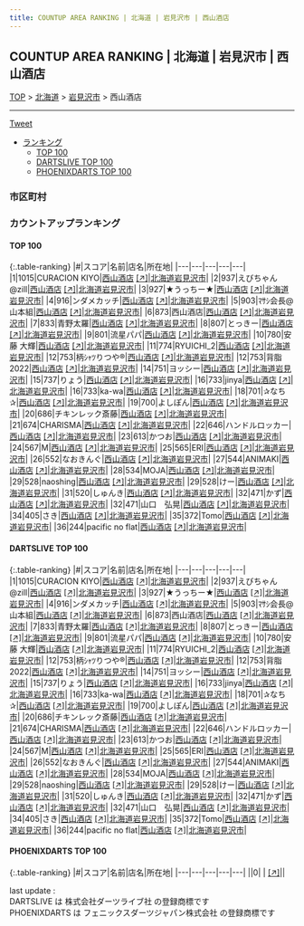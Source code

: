 ```yaml
---
title: COUNTUP AREA RANKING | 北海道 | 岩見沢市 | 西山酒店
---
```

## COUNTUP AREA RANKING | 北海道 | 岩見沢市 | 西山酒店

[TOP](/darts/rank/) > [北海道](/darts/rank/北海道/) > [岩見沢市](/darts/rank/北海道/岩見沢市/) > 西山酒店

___

<a href="https://twitter.com/share?ref_src=twsrc%5Etfw" data-text="COUNTUP AREA RANKING | 北海道岩見沢市西山酒店" class="twitter-share-button" data-hashtags="DARTSLIVE,PHOENIXDARTS,darts,ダーツ" data-show-count="false">Tweet</a>

* [ランキング](#カウントアップランキング)
    * [TOP 100](#top-100)
    * [DARTSLIVE TOP 100](#dartslive-top-100)
    * [PHOENIXDARTS TOP 100](#phoenixdarts-top-100)

### 市区町村

<ul>

</ul>

### カウントアップランキング

#### TOP 100



{:.table-ranking}
|#|スコア|名前|店名|所在地|
|---|---|---|---|---|
|1|1015|<span class="rank-name-dl">CURACION KIYO</span>|<a href="/darts/rank/shops/120a9bd7259dd780774c926eb736cb5a.html">西山酒店</a> <a href="https://search.dartslive.com/jp/shop/120a9bd7259dd780774c926eb736cb5a">[↗]</a>|<a href="/darts/rank/北海道/岩見沢市">北海道岩見沢市</a>|
|2|937|<span class="rank-name-dl">えびちゃん@zill</span>|<a href="/darts/rank/shops/120a9bd7259dd780774c926eb736cb5a.html">西山酒店</a> <a href="https://search.dartslive.com/jp/shop/120a9bd7259dd780774c926eb736cb5a">[↗]</a>|<a href="/darts/rank/北海道/岩見沢市">北海道岩見沢市</a>|
|3|927|<span class="rank-name-dl">★うっちー★</span>|<a href="/darts/rank/shops/120a9bd7259dd780774c926eb736cb5a.html">西山酒店</a> <a href="https://search.dartslive.com/jp/shop/120a9bd7259dd780774c926eb736cb5a">[↗]</a>|<a href="/darts/rank/北海道/岩見沢市">北海道岩見沢市</a>|
|4|916|<span class="rank-name-dl">ンダメカッチ</span>|<a href="/darts/rank/shops/120a9bd7259dd780774c926eb736cb5a.html">西山酒店</a> <a href="https://search.dartslive.com/jp/shop/120a9bd7259dd780774c926eb736cb5a">[↗]</a>|<a href="/darts/rank/北海道/岩見沢市">北海道岩見沢市</a>|
|5|903|<span class="rank-name-dl">ﾏｻｼ会長@山本組</span>|<a href="/darts/rank/shops/120a9bd7259dd780774c926eb736cb5a.html">西山酒店</a> <a href="https://search.dartslive.com/jp/shop/120a9bd7259dd780774c926eb736cb5a">[↗]</a>|<a href="/darts/rank/北海道/岩見沢市">北海道岩見沢市</a>|
|6|873|<span class="rank-name-dl">西山酒店</span>|<a href="/darts/rank/shops/120a9bd7259dd780774c926eb736cb5a.html">西山酒店</a> <a href="https://search.dartslive.com/jp/shop/120a9bd7259dd780774c926eb736cb5a">[↗]</a>|<a href="/darts/rank/北海道/岩見沢市">北海道岩見沢市</a>|
|7|833|<span class="rank-name-dl">青野太羅</span>|<a href="/darts/rank/shops/120a9bd7259dd780774c926eb736cb5a.html">西山酒店</a> <a href="https://search.dartslive.com/jp/shop/120a9bd7259dd780774c926eb736cb5a">[↗]</a>|<a href="/darts/rank/北海道/岩見沢市">北海道岩見沢市</a>|
|8|807|<span class="rank-name-dl">とっきー</span>|<a href="/darts/rank/shops/120a9bd7259dd780774c926eb736cb5a.html">西山酒店</a> <a href="https://search.dartslive.com/jp/shop/120a9bd7259dd780774c926eb736cb5a">[↗]</a>|<a href="/darts/rank/北海道/岩見沢市">北海道岩見沢市</a>|
|9|801|<span class="rank-name-dl">流星パパ</span>|<a href="/darts/rank/shops/120a9bd7259dd780774c926eb736cb5a.html">西山酒店</a> <a href="https://search.dartslive.com/jp/shop/120a9bd7259dd780774c926eb736cb5a">[↗]</a>|<a href="/darts/rank/北海道/岩見沢市">北海道岩見沢市</a>|
|10|780|<span class="rank-name-dl">安藤 大輝</span>|<a href="/darts/rank/shops/120a9bd7259dd780774c926eb736cb5a.html">西山酒店</a> <a href="https://search.dartslive.com/jp/shop/120a9bd7259dd780774c926eb736cb5a">[↗]</a>|<a href="/darts/rank/北海道/岩見沢市">北海道岩見沢市</a>|
|11|774|<span class="rank-name-dl">RYUICHI_2</span>|<a href="/darts/rank/shops/120a9bd7259dd780774c926eb736cb5a.html">西山酒店</a> <a href="https://search.dartslive.com/jp/shop/120a9bd7259dd780774c926eb736cb5a">[↗]</a>|<a href="/darts/rank/北海道/岩見沢市">北海道岩見沢市</a>|
|12|753|<span class="rank-name-dl">柄ｼｬﾂりつや®︎</span>|<a href="/darts/rank/shops/120a9bd7259dd780774c926eb736cb5a.html">西山酒店</a> <a href="https://search.dartslive.com/jp/shop/120a9bd7259dd780774c926eb736cb5a">[↗]</a>|<a href="/darts/rank/北海道/岩見沢市">北海道岩見沢市</a>|
|12|753|<span class="rank-name-dl">背脂2022</span>|<a href="/darts/rank/shops/120a9bd7259dd780774c926eb736cb5a.html">西山酒店</a> <a href="https://search.dartslive.com/jp/shop/120a9bd7259dd780774c926eb736cb5a">[↗]</a>|<a href="/darts/rank/北海道/岩見沢市">北海道岩見沢市</a>|
|14|751|<span class="rank-name-dl">ヨッシー</span>|<a href="/darts/rank/shops/120a9bd7259dd780774c926eb736cb5a.html">西山酒店</a> <a href="https://search.dartslive.com/jp/shop/120a9bd7259dd780774c926eb736cb5a">[↗]</a>|<a href="/darts/rank/北海道/岩見沢市">北海道岩見沢市</a>|
|15|737|<span class="rank-name-dl">りょう</span>|<a href="/darts/rank/shops/120a9bd7259dd780774c926eb736cb5a.html">西山酒店</a> <a href="https://search.dartslive.com/jp/shop/120a9bd7259dd780774c926eb736cb5a">[↗]</a>|<a href="/darts/rank/北海道/岩見沢市">北海道岩見沢市</a>|
|16|733|<span class="rank-name-dl">jinya</span>|<a href="/darts/rank/shops/120a9bd7259dd780774c926eb736cb5a.html">西山酒店</a> <a href="https://search.dartslive.com/jp/shop/120a9bd7259dd780774c926eb736cb5a">[↗]</a>|<a href="/darts/rank/北海道/岩見沢市">北海道岩見沢市</a>|
|16|733|<span class="rank-name-dl">ka-wa</span>|<a href="/darts/rank/shops/120a9bd7259dd780774c926eb736cb5a.html">西山酒店</a> <a href="https://search.dartslive.com/jp/shop/120a9bd7259dd780774c926eb736cb5a">[↗]</a>|<a href="/darts/rank/北海道/岩見沢市">北海道岩見沢市</a>|
|18|701|<span class="rank-name-dl">✰なち✰</span>|<a href="/darts/rank/shops/120a9bd7259dd780774c926eb736cb5a.html">西山酒店</a> <a href="https://search.dartslive.com/jp/shop/120a9bd7259dd780774c926eb736cb5a">[↗]</a>|<a href="/darts/rank/北海道/岩見沢市">北海道岩見沢市</a>|
|19|700|<span class="rank-name-dl">よしぽん</span>|<a href="/darts/rank/shops/120a9bd7259dd780774c926eb736cb5a.html">西山酒店</a> <a href="https://search.dartslive.com/jp/shop/120a9bd7259dd780774c926eb736cb5a">[↗]</a>|<a href="/darts/rank/北海道/岩見沢市">北海道岩見沢市</a>|
|20|686|<span class="rank-name-dl">チキンレック斎藤</span>|<a href="/darts/rank/shops/120a9bd7259dd780774c926eb736cb5a.html">西山酒店</a> <a href="https://search.dartslive.com/jp/shop/120a9bd7259dd780774c926eb736cb5a">[↗]</a>|<a href="/darts/rank/北海道/岩見沢市">北海道岩見沢市</a>|
|21|674|<span class="rank-name-dl">CHARISMA</span>|<a href="/darts/rank/shops/120a9bd7259dd780774c926eb736cb5a.html">西山酒店</a> <a href="https://search.dartslive.com/jp/shop/120a9bd7259dd780774c926eb736cb5a">[↗]</a>|<a href="/darts/rank/北海道/岩見沢市">北海道岩見沢市</a>|
|22|646|<span class="rank-name-dl">ハンドルロッカー</span>|<a href="/darts/rank/shops/120a9bd7259dd780774c926eb736cb5a.html">西山酒店</a> <a href="https://search.dartslive.com/jp/shop/120a9bd7259dd780774c926eb736cb5a">[↗]</a>|<a href="/darts/rank/北海道/岩見沢市">北海道岩見沢市</a>|
|23|613|<span class="rank-name-dl">かつお</span>|<a href="/darts/rank/shops/120a9bd7259dd780774c926eb736cb5a.html">西山酒店</a> <a href="https://search.dartslive.com/jp/shop/120a9bd7259dd780774c926eb736cb5a">[↗]</a>|<a href="/darts/rank/北海道/岩見沢市">北海道岩見沢市</a>|
|24|567|<span class="rank-name-dl">M</span>|<a href="/darts/rank/shops/120a9bd7259dd780774c926eb736cb5a.html">西山酒店</a> <a href="https://search.dartslive.com/jp/shop/120a9bd7259dd780774c926eb736cb5a">[↗]</a>|<a href="/darts/rank/北海道/岩見沢市">北海道岩見沢市</a>|
|25|565|<span class="rank-name-dl">ERI</span>|<a href="/darts/rank/shops/120a9bd7259dd780774c926eb736cb5a.html">西山酒店</a> <a href="https://search.dartslive.com/jp/shop/120a9bd7259dd780774c926eb736cb5a">[↗]</a>|<a href="/darts/rank/北海道/岩見沢市">北海道岩見沢市</a>|
|26|552|<span class="rank-name-dl">なおきんぐ</span>|<a href="/darts/rank/shops/120a9bd7259dd780774c926eb736cb5a.html">西山酒店</a> <a href="https://search.dartslive.com/jp/shop/120a9bd7259dd780774c926eb736cb5a">[↗]</a>|<a href="/darts/rank/北海道/岩見沢市">北海道岩見沢市</a>|
|27|544|<span class="rank-name-dl">ANIMAKI</span>|<a href="/darts/rank/shops/120a9bd7259dd780774c926eb736cb5a.html">西山酒店</a> <a href="https://search.dartslive.com/jp/shop/120a9bd7259dd780774c926eb736cb5a">[↗]</a>|<a href="/darts/rank/北海道/岩見沢市">北海道岩見沢市</a>|
|28|534|<span class="rank-name-dl">MOJA</span>|<a href="/darts/rank/shops/120a9bd7259dd780774c926eb736cb5a.html">西山酒店</a> <a href="https://search.dartslive.com/jp/shop/120a9bd7259dd780774c926eb736cb5a">[↗]</a>|<a href="/darts/rank/北海道/岩見沢市">北海道岩見沢市</a>|
|29|528|<span class="rank-name-dl">naoshing</span>|<a href="/darts/rank/shops/120a9bd7259dd780774c926eb736cb5a.html">西山酒店</a> <a href="https://search.dartslive.com/jp/shop/120a9bd7259dd780774c926eb736cb5a">[↗]</a>|<a href="/darts/rank/北海道/岩見沢市">北海道岩見沢市</a>|
|29|528|<span class="rank-name-dl">けー</span>|<a href="/darts/rank/shops/120a9bd7259dd780774c926eb736cb5a.html">西山酒店</a> <a href="https://search.dartslive.com/jp/shop/120a9bd7259dd780774c926eb736cb5a">[↗]</a>|<a href="/darts/rank/北海道/岩見沢市">北海道岩見沢市</a>|
|31|520|<span class="rank-name-dl">しゅんき</span>|<a href="/darts/rank/shops/120a9bd7259dd780774c926eb736cb5a.html">西山酒店</a> <a href="https://search.dartslive.com/jp/shop/120a9bd7259dd780774c926eb736cb5a">[↗]</a>|<a href="/darts/rank/北海道/岩見沢市">北海道岩見沢市</a>|
|32|471|<span class="rank-name-dl">かず</span>|<a href="/darts/rank/shops/120a9bd7259dd780774c926eb736cb5a.html">西山酒店</a> <a href="https://search.dartslive.com/jp/shop/120a9bd7259dd780774c926eb736cb5a">[↗]</a>|<a href="/darts/rank/北海道/岩見沢市">北海道岩見沢市</a>|
|32|471|<span class="rank-name-dl">山口　弘晃</span>|<a href="/darts/rank/shops/120a9bd7259dd780774c926eb736cb5a.html">西山酒店</a> <a href="https://search.dartslive.com/jp/shop/120a9bd7259dd780774c926eb736cb5a">[↗]</a>|<a href="/darts/rank/北海道/岩見沢市">北海道岩見沢市</a>|
|34|405|<span class="rank-name-dl">さき</span>|<a href="/darts/rank/shops/120a9bd7259dd780774c926eb736cb5a.html">西山酒店</a> <a href="https://search.dartslive.com/jp/shop/120a9bd7259dd780774c926eb736cb5a">[↗]</a>|<a href="/darts/rank/北海道/岩見沢市">北海道岩見沢市</a>|
|35|372|<span class="rank-name-dl">Tomo</span>|<a href="/darts/rank/shops/120a9bd7259dd780774c926eb736cb5a.html">西山酒店</a> <a href="https://search.dartslive.com/jp/shop/120a9bd7259dd780774c926eb736cb5a">[↗]</a>|<a href="/darts/rank/北海道/岩見沢市">北海道岩見沢市</a>|
|36|244|<span class="rank-name-dl">pacific no flat</span>|<a href="/darts/rank/shops/120a9bd7259dd780774c926eb736cb5a.html">西山酒店</a> <a href="https://search.dartslive.com/jp/shop/120a9bd7259dd780774c926eb736cb5a">[↗]</a>|<a href="/darts/rank/北海道/岩見沢市">北海道岩見沢市</a>|


#### DARTSLIVE TOP 100



{:.table-ranking}
|#|スコア|名前|店名|所在地|
|---|---|---|---|---|
|1|1015|<span class="rank-name-dl">CURACION KIYO</span>|<a href="/darts/rank/shops/120a9bd7259dd780774c926eb736cb5a.html">西山酒店</a> <a href="https://search.dartslive.com/jp/shop/120a9bd7259dd780774c926eb736cb5a">[↗]</a>|<a href="/darts/rank/北海道/岩見沢市">北海道岩見沢市</a>|
|2|937|<span class="rank-name-dl">えびちゃん@zill</span>|<a href="/darts/rank/shops/120a9bd7259dd780774c926eb736cb5a.html">西山酒店</a> <a href="https://search.dartslive.com/jp/shop/120a9bd7259dd780774c926eb736cb5a">[↗]</a>|<a href="/darts/rank/北海道/岩見沢市">北海道岩見沢市</a>|
|3|927|<span class="rank-name-dl">★うっちー★</span>|<a href="/darts/rank/shops/120a9bd7259dd780774c926eb736cb5a.html">西山酒店</a> <a href="https://search.dartslive.com/jp/shop/120a9bd7259dd780774c926eb736cb5a">[↗]</a>|<a href="/darts/rank/北海道/岩見沢市">北海道岩見沢市</a>|
|4|916|<span class="rank-name-dl">ンダメカッチ</span>|<a href="/darts/rank/shops/120a9bd7259dd780774c926eb736cb5a.html">西山酒店</a> <a href="https://search.dartslive.com/jp/shop/120a9bd7259dd780774c926eb736cb5a">[↗]</a>|<a href="/darts/rank/北海道/岩見沢市">北海道岩見沢市</a>|
|5|903|<span class="rank-name-dl">ﾏｻｼ会長@山本組</span>|<a href="/darts/rank/shops/120a9bd7259dd780774c926eb736cb5a.html">西山酒店</a> <a href="https://search.dartslive.com/jp/shop/120a9bd7259dd780774c926eb736cb5a">[↗]</a>|<a href="/darts/rank/北海道/岩見沢市">北海道岩見沢市</a>|
|6|873|<span class="rank-name-dl">西山酒店</span>|<a href="/darts/rank/shops/120a9bd7259dd780774c926eb736cb5a.html">西山酒店</a> <a href="https://search.dartslive.com/jp/shop/120a9bd7259dd780774c926eb736cb5a">[↗]</a>|<a href="/darts/rank/北海道/岩見沢市">北海道岩見沢市</a>|
|7|833|<span class="rank-name-dl">青野太羅</span>|<a href="/darts/rank/shops/120a9bd7259dd780774c926eb736cb5a.html">西山酒店</a> <a href="https://search.dartslive.com/jp/shop/120a9bd7259dd780774c926eb736cb5a">[↗]</a>|<a href="/darts/rank/北海道/岩見沢市">北海道岩見沢市</a>|
|8|807|<span class="rank-name-dl">とっきー</span>|<a href="/darts/rank/shops/120a9bd7259dd780774c926eb736cb5a.html">西山酒店</a> <a href="https://search.dartslive.com/jp/shop/120a9bd7259dd780774c926eb736cb5a">[↗]</a>|<a href="/darts/rank/北海道/岩見沢市">北海道岩見沢市</a>|
|9|801|<span class="rank-name-dl">流星パパ</span>|<a href="/darts/rank/shops/120a9bd7259dd780774c926eb736cb5a.html">西山酒店</a> <a href="https://search.dartslive.com/jp/shop/120a9bd7259dd780774c926eb736cb5a">[↗]</a>|<a href="/darts/rank/北海道/岩見沢市">北海道岩見沢市</a>|
|10|780|<span class="rank-name-dl">安藤 大輝</span>|<a href="/darts/rank/shops/120a9bd7259dd780774c926eb736cb5a.html">西山酒店</a> <a href="https://search.dartslive.com/jp/shop/120a9bd7259dd780774c926eb736cb5a">[↗]</a>|<a href="/darts/rank/北海道/岩見沢市">北海道岩見沢市</a>|
|11|774|<span class="rank-name-dl">RYUICHI_2</span>|<a href="/darts/rank/shops/120a9bd7259dd780774c926eb736cb5a.html">西山酒店</a> <a href="https://search.dartslive.com/jp/shop/120a9bd7259dd780774c926eb736cb5a">[↗]</a>|<a href="/darts/rank/北海道/岩見沢市">北海道岩見沢市</a>|
|12|753|<span class="rank-name-dl">柄ｼｬﾂりつや®︎</span>|<a href="/darts/rank/shops/120a9bd7259dd780774c926eb736cb5a.html">西山酒店</a> <a href="https://search.dartslive.com/jp/shop/120a9bd7259dd780774c926eb736cb5a">[↗]</a>|<a href="/darts/rank/北海道/岩見沢市">北海道岩見沢市</a>|
|12|753|<span class="rank-name-dl">背脂2022</span>|<a href="/darts/rank/shops/120a9bd7259dd780774c926eb736cb5a.html">西山酒店</a> <a href="https://search.dartslive.com/jp/shop/120a9bd7259dd780774c926eb736cb5a">[↗]</a>|<a href="/darts/rank/北海道/岩見沢市">北海道岩見沢市</a>|
|14|751|<span class="rank-name-dl">ヨッシー</span>|<a href="/darts/rank/shops/120a9bd7259dd780774c926eb736cb5a.html">西山酒店</a> <a href="https://search.dartslive.com/jp/shop/120a9bd7259dd780774c926eb736cb5a">[↗]</a>|<a href="/darts/rank/北海道/岩見沢市">北海道岩見沢市</a>|
|15|737|<span class="rank-name-dl">りょう</span>|<a href="/darts/rank/shops/120a9bd7259dd780774c926eb736cb5a.html">西山酒店</a> <a href="https://search.dartslive.com/jp/shop/120a9bd7259dd780774c926eb736cb5a">[↗]</a>|<a href="/darts/rank/北海道/岩見沢市">北海道岩見沢市</a>|
|16|733|<span class="rank-name-dl">jinya</span>|<a href="/darts/rank/shops/120a9bd7259dd780774c926eb736cb5a.html">西山酒店</a> <a href="https://search.dartslive.com/jp/shop/120a9bd7259dd780774c926eb736cb5a">[↗]</a>|<a href="/darts/rank/北海道/岩見沢市">北海道岩見沢市</a>|
|16|733|<span class="rank-name-dl">ka-wa</span>|<a href="/darts/rank/shops/120a9bd7259dd780774c926eb736cb5a.html">西山酒店</a> <a href="https://search.dartslive.com/jp/shop/120a9bd7259dd780774c926eb736cb5a">[↗]</a>|<a href="/darts/rank/北海道/岩見沢市">北海道岩見沢市</a>|
|18|701|<span class="rank-name-dl">✰なち✰</span>|<a href="/darts/rank/shops/120a9bd7259dd780774c926eb736cb5a.html">西山酒店</a> <a href="https://search.dartslive.com/jp/shop/120a9bd7259dd780774c926eb736cb5a">[↗]</a>|<a href="/darts/rank/北海道/岩見沢市">北海道岩見沢市</a>|
|19|700|<span class="rank-name-dl">よしぽん</span>|<a href="/darts/rank/shops/120a9bd7259dd780774c926eb736cb5a.html">西山酒店</a> <a href="https://search.dartslive.com/jp/shop/120a9bd7259dd780774c926eb736cb5a">[↗]</a>|<a href="/darts/rank/北海道/岩見沢市">北海道岩見沢市</a>|
|20|686|<span class="rank-name-dl">チキンレック斎藤</span>|<a href="/darts/rank/shops/120a9bd7259dd780774c926eb736cb5a.html">西山酒店</a> <a href="https://search.dartslive.com/jp/shop/120a9bd7259dd780774c926eb736cb5a">[↗]</a>|<a href="/darts/rank/北海道/岩見沢市">北海道岩見沢市</a>|
|21|674|<span class="rank-name-dl">CHARISMA</span>|<a href="/darts/rank/shops/120a9bd7259dd780774c926eb736cb5a.html">西山酒店</a> <a href="https://search.dartslive.com/jp/shop/120a9bd7259dd780774c926eb736cb5a">[↗]</a>|<a href="/darts/rank/北海道/岩見沢市">北海道岩見沢市</a>|
|22|646|<span class="rank-name-dl">ハンドルロッカー</span>|<a href="/darts/rank/shops/120a9bd7259dd780774c926eb736cb5a.html">西山酒店</a> <a href="https://search.dartslive.com/jp/shop/120a9bd7259dd780774c926eb736cb5a">[↗]</a>|<a href="/darts/rank/北海道/岩見沢市">北海道岩見沢市</a>|
|23|613|<span class="rank-name-dl">かつお</span>|<a href="/darts/rank/shops/120a9bd7259dd780774c926eb736cb5a.html">西山酒店</a> <a href="https://search.dartslive.com/jp/shop/120a9bd7259dd780774c926eb736cb5a">[↗]</a>|<a href="/darts/rank/北海道/岩見沢市">北海道岩見沢市</a>|
|24|567|<span class="rank-name-dl">M</span>|<a href="/darts/rank/shops/120a9bd7259dd780774c926eb736cb5a.html">西山酒店</a> <a href="https://search.dartslive.com/jp/shop/120a9bd7259dd780774c926eb736cb5a">[↗]</a>|<a href="/darts/rank/北海道/岩見沢市">北海道岩見沢市</a>|
|25|565|<span class="rank-name-dl">ERI</span>|<a href="/darts/rank/shops/120a9bd7259dd780774c926eb736cb5a.html">西山酒店</a> <a href="https://search.dartslive.com/jp/shop/120a9bd7259dd780774c926eb736cb5a">[↗]</a>|<a href="/darts/rank/北海道/岩見沢市">北海道岩見沢市</a>|
|26|552|<span class="rank-name-dl">なおきんぐ</span>|<a href="/darts/rank/shops/120a9bd7259dd780774c926eb736cb5a.html">西山酒店</a> <a href="https://search.dartslive.com/jp/shop/120a9bd7259dd780774c926eb736cb5a">[↗]</a>|<a href="/darts/rank/北海道/岩見沢市">北海道岩見沢市</a>|
|27|544|<span class="rank-name-dl">ANIMAKI</span>|<a href="/darts/rank/shops/120a9bd7259dd780774c926eb736cb5a.html">西山酒店</a> <a href="https://search.dartslive.com/jp/shop/120a9bd7259dd780774c926eb736cb5a">[↗]</a>|<a href="/darts/rank/北海道/岩見沢市">北海道岩見沢市</a>|
|28|534|<span class="rank-name-dl">MOJA</span>|<a href="/darts/rank/shops/120a9bd7259dd780774c926eb736cb5a.html">西山酒店</a> <a href="https://search.dartslive.com/jp/shop/120a9bd7259dd780774c926eb736cb5a">[↗]</a>|<a href="/darts/rank/北海道/岩見沢市">北海道岩見沢市</a>|
|29|528|<span class="rank-name-dl">naoshing</span>|<a href="/darts/rank/shops/120a9bd7259dd780774c926eb736cb5a.html">西山酒店</a> <a href="https://search.dartslive.com/jp/shop/120a9bd7259dd780774c926eb736cb5a">[↗]</a>|<a href="/darts/rank/北海道/岩見沢市">北海道岩見沢市</a>|
|29|528|<span class="rank-name-dl">けー</span>|<a href="/darts/rank/shops/120a9bd7259dd780774c926eb736cb5a.html">西山酒店</a> <a href="https://search.dartslive.com/jp/shop/120a9bd7259dd780774c926eb736cb5a">[↗]</a>|<a href="/darts/rank/北海道/岩見沢市">北海道岩見沢市</a>|
|31|520|<span class="rank-name-dl">しゅんき</span>|<a href="/darts/rank/shops/120a9bd7259dd780774c926eb736cb5a.html">西山酒店</a> <a href="https://search.dartslive.com/jp/shop/120a9bd7259dd780774c926eb736cb5a">[↗]</a>|<a href="/darts/rank/北海道/岩見沢市">北海道岩見沢市</a>|
|32|471|<span class="rank-name-dl">かず</span>|<a href="/darts/rank/shops/120a9bd7259dd780774c926eb736cb5a.html">西山酒店</a> <a href="https://search.dartslive.com/jp/shop/120a9bd7259dd780774c926eb736cb5a">[↗]</a>|<a href="/darts/rank/北海道/岩見沢市">北海道岩見沢市</a>|
|32|471|<span class="rank-name-dl">山口　弘晃</span>|<a href="/darts/rank/shops/120a9bd7259dd780774c926eb736cb5a.html">西山酒店</a> <a href="https://search.dartslive.com/jp/shop/120a9bd7259dd780774c926eb736cb5a">[↗]</a>|<a href="/darts/rank/北海道/岩見沢市">北海道岩見沢市</a>|
|34|405|<span class="rank-name-dl">さき</span>|<a href="/darts/rank/shops/120a9bd7259dd780774c926eb736cb5a.html">西山酒店</a> <a href="https://search.dartslive.com/jp/shop/120a9bd7259dd780774c926eb736cb5a">[↗]</a>|<a href="/darts/rank/北海道/岩見沢市">北海道岩見沢市</a>|
|35|372|<span class="rank-name-dl">Tomo</span>|<a href="/darts/rank/shops/120a9bd7259dd780774c926eb736cb5a.html">西山酒店</a> <a href="https://search.dartslive.com/jp/shop/120a9bd7259dd780774c926eb736cb5a">[↗]</a>|<a href="/darts/rank/北海道/岩見沢市">北海道岩見沢市</a>|
|36|244|<span class="rank-name-dl">pacific no flat</span>|<a href="/darts/rank/shops/120a9bd7259dd780774c926eb736cb5a.html">西山酒店</a> <a href="https://search.dartslive.com/jp/shop/120a9bd7259dd780774c926eb736cb5a">[↗]</a>|<a href="/darts/rank/北海道/岩見沢市">北海道岩見沢市</a>|


#### PHOENIXDARTS TOP 100



{:.table-ranking}
|#|スコア|名前|店名|所在地|
|---|---|---|---|---|
||0|<span class="rank-name-dl"> </span>|<a href="/darts/rank/shops/.html"></a> <a href="">[↗]</a>|<a href="/darts/rank//"></a>|


<div class="footer border-top border-gray-light mt-5 pt-3 text-right text-gray">
    last update : <span style="font-weight: italic" id="foot_last_modified"></span><br />
    DARTSLIVE は 株式会社ダーツライブ社 の登録商標です<br />
    PHOENIXDARTS は フェニックスダーツジャパン株式会社 の登録商標です<br />
</div>

<script src="https://cdnjs.cloudflare.com/ajax/libs/jquery.tablesorter/2.31.3/js/jquery.tablesorter.min.js" integrity="sha512-qzgd5cYSZcosqpzpn7zF2ZId8f/8CHmFKZ8j7mU4OUXTNRd5g+ZHBPsgKEwoqxCtdQvExE5LprwwPAgoicguNg==" crossorigin="anonymous" referrerpolicy="no-referrer"></script>
<link rel="stylesheet" href="https://cdnjs.cloudflare.com/ajax/libs/jquery.tablesorter/2.31.3/css/theme.default.min.css" integrity="sha512-wghhOJkjQX0Lh3NSWvNKeZ0ZpNn+SPVXX1Qyc9OCaogADktxrBiBdKGDoqVUOyhStvMBmJQ8ZdMHiR3wuEq8+w==" crossorigin="anonymous" referrerpolicy="no-referrer" />
<script>
$(function() {
    $(".table-ranking").tablesorter({sortList:[[0, 0]]});
    $("#foot_last_modified").text(formatDate(new Date(document.lastModified), 'yyyy-MM-dd HH:mm:ss'));
});
</script>

<script async src="https://platform.twitter.com/widgets.js" charset="utf-8"></script>